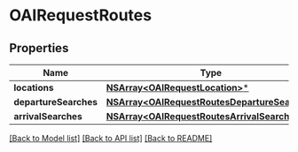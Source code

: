 # OAIRequestRoutes

## Properties
Name | Type | Description | Notes
------------ | ------------- | ------------- | -------------
**locations** | [**NSArray&lt;OAIRequestLocation&gt;***](OAIRequestLocation.md) |  | 
**departureSearches** | [**NSArray&lt;OAIRequestRoutesDepartureSearch&gt;***](OAIRequestRoutesDepartureSearch.md) |  | [optional] 
**arrivalSearches** | [**NSArray&lt;OAIRequestRoutesArrivalSearch&gt;***](OAIRequestRoutesArrivalSearch.md) |  | [optional] 

[[Back to Model list]](../README.md#documentation-for-models) [[Back to API list]](../README.md#documentation-for-api-endpoints) [[Back to README]](../README.md)


